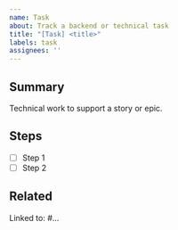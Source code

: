 ```yaml
---
name: Task
about: Track a backend or technical task
title: "[Task] <title>"
labels: task
assignees: ''
---
```


## Summary
Technical work to support a story or epic.

## Steps
- [ ] Step 1
- [ ] Step 2

## Related
Linked to: #...
